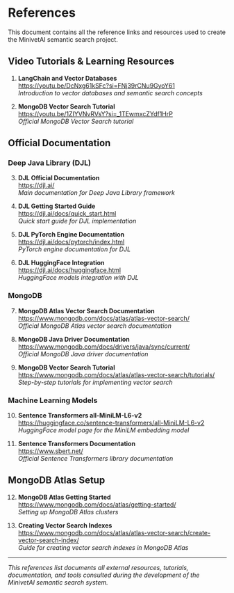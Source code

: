 # References

This document contains all the reference links and resources used to create the MinivetAI semantic search project.

## Video Tutorials & Learning Resources

1. **LangChain and Vector Databases**  
   https://youtu.be/DcNxg61kSFc?si=FNj39rCNu9GyoY61  
   *Introduction to vector databases and semantic search concepts*

2. **MongoDB Vector Search Tutorial**  
   https://youtu.be/1ZIYVNvRVsY?si=_1TEwmxcZYdf1HrP  
   *Official MongoDB Vector Search tutorial*

## Official Documentation

### Deep Java Library (DJL)
3. **DJL Official Documentation**  
   https://djl.ai/  
   *Main documentation for Deep Java Library framework*

4. **DJL Getting Started Guide**  
   https://djl.ai/docs/quick_start.html  
   *Quick start guide for DJL implementation*

5. **DJL PyTorch Engine Documentation**  
   https://djl.ai/docs/pytorch/index.html  
   *PyTorch engine documentation for DJL*

6. **DJL HuggingFace Integration**  
   https://djl.ai/docs/huggingface.html  
   *HuggingFace models integration with DJL*

### MongoDB
7. **MongoDB Atlas Vector Search Documentation**  
   https://www.mongodb.com/docs/atlas/atlas-vector-search/  
   *Official MongoDB Atlas vector search documentation*

8. **MongoDB Java Driver Documentation**  
   https://www.mongodb.com/docs/drivers/java/sync/current/  
   *Official MongoDB Java driver documentation*

9. **MongoDB Vector Search Tutorial**  
   https://www.mongodb.com/docs/atlas/atlas-vector-search/tutorials/  
   *Step-by-step tutorials for implementing vector search*

### Machine Learning Models
10. **Sentence Transformers all-MiniLM-L6-v2**  
    https://huggingface.co/sentence-transformers/all-MiniLM-L6-v2  
    *HuggingFace model page for the MiniLM embedding model*

11. **Sentence Transformers Documentation**  
    https://www.sbert.net/  
    *Official Sentence Transformers library documentation*


## MongoDB Atlas Setup
12. **MongoDB Atlas Getting Started**  
    https://www.mongodb.com/docs/atlas/getting-started/  
    *Setting up MongoDB Atlas clusters*

13. **Creating Vector Search Indexes**  
    https://www.mongodb.com/docs/atlas/atlas-vector-search/create-vector-search-index/  
    *Guide for creating vector search indexes in MongoDB Atlas*

---

*This references list documents all external resources, tutorials, documentation, and tools consulted during the development of the MinivetAI semantic search system.* 
